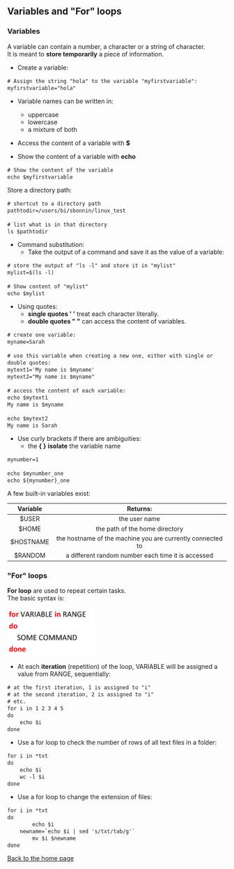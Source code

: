 <h2>Variables and "For" loops</h2>

<h3>Variables</h3>

A variable can contain a number, a character or a string of character.<br>
It is meant to **store temporarily** a piece of information.

* Create a variable:

```{bash}
# Assign the string "hola" to the variable "myfirstvariable":
myfirstvariable="hola"
```

* Variable names can be written in:
  + uppercase
  + lowercase
  + a mixture of both

* Access the content of a variable with **$**
* Show the content of a variable with **echo**

```{bash}
# Show the content of the variable
echo $myfirstvariable
```

Store a directory path:

```{bash}
# shortcut to a directory path
pathtodir=/users/bi/sbonnin/linux_test

# list what is in that directory
ls $pathtodir

```

* Command substitution:
  * Take the output of a command and save it as the value of a variable:

```{bash}
# store the output of "ls -l" and store it in "mylist"
mylist=$(ls -l)

# Show content of "mylist"
echo $mylist
```

* Using quotes:
  + **single quotes ' '** treat each character literally.
  + **double quotes " "** can access the content of variables.

```{bash}
# create one variable:
myname=Sarah

# use this variable when creating a new one, either with single or double quotes:
mytext1='My name is $myname'
mytext2="My name is $myname"

# access the content of each variable:
echo $mytext1
My name is $myname

echo $mytext2
My name is Sarah
```

* Use curly brackets if there are ambiguities:
	* the **{ }** **isolate** the variable name

```{bash}
mynumber=1

echo $mynumber_one
echo ${mynumber}_one
```


A few built-in variables exist:

| Variable | Returns: |
| :---: | :---: |
| $USER | the user name |
| $HOME | the path of the home directory |
| $HOSTNAME | the hostname of the machine you are currently connected to |
| $RANDOM | a different random number each time it is accessed |

<h3>"For" loops</h3>

**For loop** are used to repeat certain tasks.
<br>
The basic syntax is:

<img src="images/forloop.png" width="200"/>

* At each **iteration** (repetition) of the loop, VARIABLE will be assigned a value from RANGE, sequentially:

```{bash}
# at the first iteration, 1 is assigned to "i"
# at the second iteration, 2 is assigned to "i"
# etc. 
for i in 1 2 3 4 5
do
	echo $i
done
```

* Use a for loop to check the number of rows of all text files in a folder:

```{bash}
for i in *txt
do 
	echo $i
	wc -l $i
done
```

* Use a for loop to change the extension of files:

```{bash}
for i in *txt
do 
        echo $i
	newname=`echo $i | sed 's/txt/tab/g'`
        mv $i $newname
done
```


[Back to the home page](https://biocorecrg.github.io/advanced_linux_2019)

